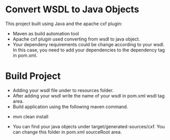 # Convert WSDL to Java Objects
This project built using Java and the apache cxf plugin:
* Maven as build automation tool
* Apache cxf plugin used converting from wsdl to java object.
* Your dependeny requirements could be change according to your wsdl. In this case, you need to add your dependencies to the dependency tag in pom.xml.

 # Build Project
 * Adding your wsdl file under to resources folder.
 * After adding your wsdl write the name of your wsdl in pom.xml wsdl tag area. 
 * Build application using the following maven command.
 - mvn clean install
 * You can find your java objects under target/generated-sources/cxf. You can change this folder in pom.xml sourceRoot area.